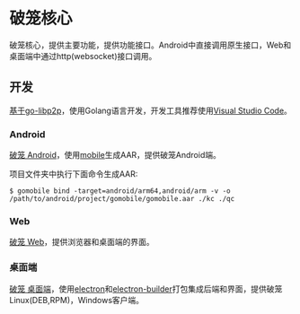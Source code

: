 # 破笼核心

破笼核心，提供主要功能，提供功能接口。Android中直接调用原生接口，Web和桌面端中通过http(websocket)接口调用。

## 开发

[基于go-libp2p](https://github.com/libp2p/go-libp2p)，使用Golang语言开发，开发工具推荐使用[Visual Studio Code](https://code.visualstudio.com/)。

### Android

[破笼 Android](https://github.com/alx696/polong-android)，使用[mobile](https://pkg.go.dev/golang.org/x/mobile)生成AAR，提供破笼Android端。

项目文件夹中执行下面命令生成AAR:
```
$ gomobile bind -target=android/arm64,android/arm -v -o /path/to/android/project/gomobile/gomobile.aar ./kc ./qc
```

### Web

[破笼 Web](https://github.com/alx696/polong-web)，提供浏览器和桌面端的界面。

### 桌面端

[破笼 桌面端](https://github.com/alx696/polong-desktop)，使用[electron](https://www.electronjs.org/)和[electron-builder](https://www.electron.build/)打包集成后端和界面，提供破笼Linux(DEB,RPM)，Windows客户端。